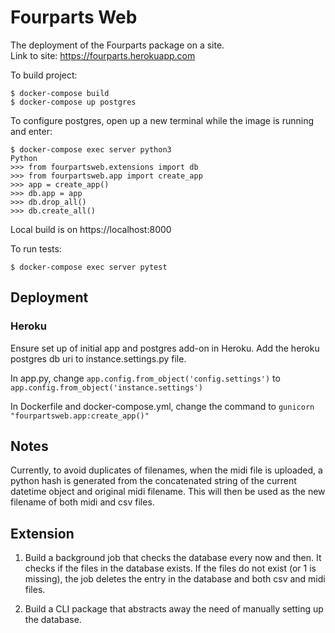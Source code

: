 # Fourparts Web #
The deployment of the Fourparts package on a site. \
Link to site: https://fourparts.herokuapp.com

To build project:
```
$ docker-compose build
$ docker-compose up postgres
```

To configure postgres, open up a new terminal while the image is running and enter:
```
$ docker-compose exec server python3
Python
>>> from fourpartsweb.extensions import db
>>> from fourpartsweb.app import create_app
>>> app = create_app()
>>> db.app = app
>>> db.drop_all()
>>> db.create_all()
```

Local build is on https://localhost:8000

To run tests:
```
$ docker-compose exec server pytest
```

## Deployment ##
### Heroku ###
Ensure set up of initial app and postgres add-on in Heroku. Add the heroku postgres db uri to instance.settings.py file. 

In app.py, change `app.config.from_object('config.settings')` to `app.config.from_object('instance.settings')`

In Dockerfile and docker-compose.yml, change the command to `gunicorn "fourpartsweb.app:create_app()"`

## Notes ##
Currently, to avoid duplicates of filenames, when the midi file is uploaded, 
a python hash is generated from the concatenated string of the current datetime object
and original midi filename. This will then be used as the new filename of both midi and csv files.

## Extension ##
1. Build a background job that checks the database every now and then.
It checks if the files in the database exists.
If the files do not exist (or 1 is missing), the job deletes the
entry in the database and both csv and midi files.

2. Build a CLI package that abstracts away the need of manually setting up the database.